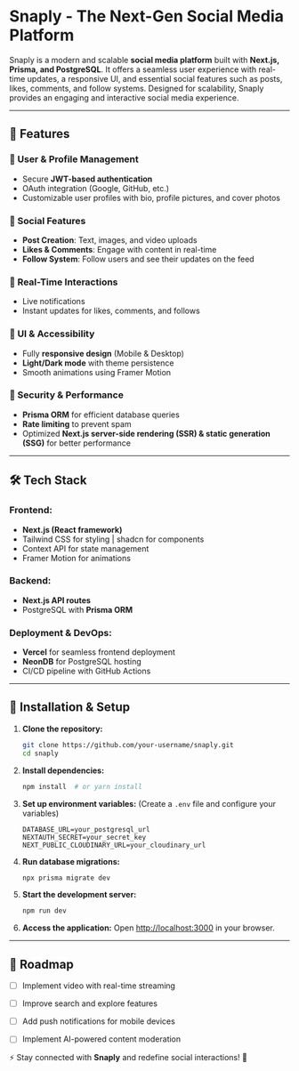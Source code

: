 # Snaply - The Next-Gen Social Media Platform

Snaply is a modern and scalable **social media platform** built with **Next.js, Prisma, and PostgreSQL**. It offers a seamless user experience with real-time updates, a responsive UI, and essential social features such as posts, likes, comments, and follow systems. Designed for scalability, Snaply provides an engaging and interactive social media experience.

---

## 🚀 Features

### 🔹 User & Profile Management
- Secure **JWT-based authentication**
- OAuth integration (Google, GitHub, etc.)
- Customizable user profiles with bio, profile pictures, and cover photos

### 🔹 Social Features
- **Post Creation**: Text, images, and video uploads
- **Likes & Comments**: Engage with content in real-time
- **Follow System**: Follow users and see their updates on the feed

### 🔹 Real-Time Interactions
- Live notifications
- Instant updates for likes, comments, and follows

### 🔹 UI & Accessibility
- Fully **responsive design** (Mobile & Desktop)
- **Light/Dark mode** with theme persistence
- Smooth animations using Framer Motion

### 🔹 Security & Performance
- **Prisma ORM** for efficient database queries
- **Rate limiting** to prevent spam
- Optimized **Next.js server-side rendering (SSR) & static generation (SSG)** for better performance

---

## 🛠️ Tech Stack

### **Frontend:**
- **Next.js (React framework)**
- Tailwind CSS for styling | shadcn for components
- Context API for state management
- Framer Motion for animations

### **Backend:**
- **Next.js API routes**
- PostgreSQL with **Prisma ORM**

### **Deployment & DevOps:**
- **Vercel** for seamless frontend deployment
- **NeonDB** for PostgreSQL hosting
- CI/CD pipeline with GitHub Actions

---

## 🔧 Installation & Setup

1. **Clone the repository:**
   ```bash
   git clone https://github.com/your-username/snaply.git
   cd snaply
   ```

2. **Install dependencies:**
   ```bash
   npm install  # or yarn install
   ```

3. **Set up environment variables:** (Create a `.env` file and configure your variables)
   ```env
   DATABASE_URL=your_postgresql_url
   NEXTAUTH_SECRET=your_secret_key
   NEXT_PUBLIC_CLOUDINARY_URL=your_cloudinary_url
   ```

4. **Run database migrations:**
   ```bash
   npx prisma migrate dev
   ```

5. **Start the development server:**
   ```bash
   npm run dev
   ```

6. **Access the application:**
   Open [http://localhost:3000](http://localhost:3000) in your browser.

---

## 📌 Roadmap

- [ ] Implement video with real-time streaming
- [ ] Improve search and explore features
- [ ] Add push notifications for mobile devices
- [ ] Implement AI-powered content moderation


⚡ Stay connected with **Snaply** and redefine social interactions! 🚀

